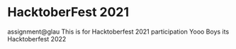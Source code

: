 # HacktoberFest 2021
assignment@glau
This is for Hacktoberfest 2021 participation
Yooo Boys its Hacktoberfest 2022
